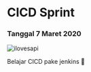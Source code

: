 # CICD Sprint 

### Tanggal 7 Maret 2020

![ilovesapi](https://upload.wikimedia.org/wikipedia/commons/0/0c/Cow_female_black_white.jpg)

Belajar CICD pake jenkins :rocket:
